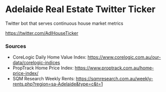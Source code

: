 # Adelaide Real Estate Twitter Ticker
Twitter bot that serves continuous house market metrics

https://twitter.com/AdlHouseTicker


### Sources

- CoreLogic Daily Home Value Index: https://www.corelogic.com.au/our-data/corelogic-indices
- PropTrack Home Price Index: https://www.proptrack.com.au/home-price-index/
- SQM Research Weekly Rents: https://sqmresearch.com.au/weekly-rents.php?region=sa-Adelaide&type=c&t=1

